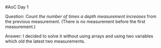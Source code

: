 #AoC Day 1

Question: Count *the number of times a depth measurement increases* from the previous measurement. (There is no measurement before the first measurement.)

Answer: I decided to solve it without using arrays and using two variables which old the latest two measurements.

